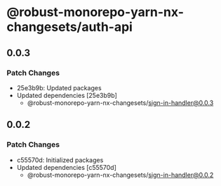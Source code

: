 # @robust-monorepo-yarn-nx-changesets/auth-api

## 0.0.3

### Patch Changes

- 25e3b9b: Updated packages
- Updated dependencies [25e3b9b]
  - @robust-monorepo-yarn-nx-changesets/sign-in-handler@0.0.3

## 0.0.2

### Patch Changes

- c55570d: Initialized packages
- Updated dependencies [c55570d]
  - @robust-monorepo-yarn-nx-changesets/sign-in-handler@0.0.2
